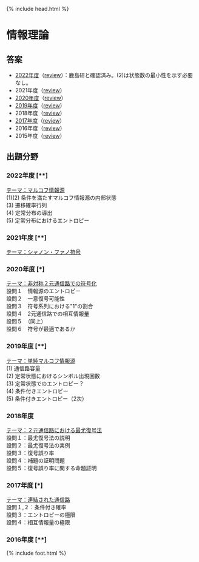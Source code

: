 {% include head.html %}

# 情報理論

## 答案
- [2022年度](https://acrobat.adobe.com/link/track?uri=urn:aaid:scds:US:13472d5b-27ff-4668-9e97-22e7dbcac6c5)（[review](review2022.md)）：鹿島研と確認済み。(2)は状態数の最小性を示す必要なし。
- 2021年度（[review](review2021.md)）
- [2020年度](https://acrobat.adobe.com/link/track?uri=urn:aaid:scds:US:4794e40e-9a40-4042-8850-c4a57ff5f549)（[review](review2020.md)）
- [2019年度](https://acrobat.adobe.com/link/track?uri=urn:aaid:scds:US:0acdabd5-f22e-4fdb-bbc3-0e57fb82a98a)（[review](review2019.md)）
- 2018年度（[review](review2018.md)）
- [2017年度](https://acrobat.adobe.com/link/track?uri=urn:aaid:scds:US:db63505f-3586-4195-8cea-bd75b3da44f1)（[review](review2017.md)）
- 2016年度（[review](review2016.md)）
- 2015年度（[review](review2015.md)）

## 出題分野
### 2022年度 [\**]
<u>テーマ：マルコフ情報源</u>  
(1)(2) 条件を満たすマルコフ情報源の内部状態  
(3) 遷移確率行列  
(4) 定常分布の導出  
(5) 定常分布におけるエントロピー

### 2021年度 [\**]
<u>テーマ：シャノン・ファノ符号</u>

### 2020年度 [\*]
<u>テーマ：非対称２元通信路での符号化</u>  
設問１　情報源のエントロピー  
設問２　一意復号可能性  
設問３　符号系列における"1"の割合  
設問４　2元通信路での相互情報量  
設問５　（同上）  
設問６　符号が最適であるか

### 2019年度 [\**]
<u>テーマ：単純マルコフ情報源</u>  
(1) 通信路容量  
(2) 定常状態におけるシンボル出現回数  
(3) 定常状態でのエントロピー？  
(4) 条件付きエントロピー  
(5) 条件付きエントロピー（2次）

### 2018年度
<u>テーマ：２元通信路における最尤復号法</u>  
設問１：最尤復号法の説明  
設問２：最尤復号法の実例  
設問３：復号誤り率  
設問４：補題の証明問題  
設問５：復号誤り率に関する命題証明

### 2017年度 [\*]
<u>テーマ：連結された通信路</u>  
設問１,２：条件付き確率  
設問３：エントロピーの極限  
設問４：相互情報量の極限

### 2016年度 [\**]

{% include foot.html %}